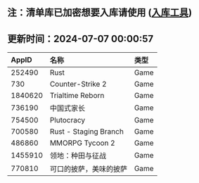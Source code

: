 ## 注：清单库已加密想要入库请使用 ([入库工具](https://github.com/BlankTMing/ManifestAutoUpdate/releases))

## 更新时间：2024-07-07 00:00:57
| AppID | 名称 | 类型  |
| :-------------------- | :----------------------------- | :----------- |
| 252490 | Rust| Game |
| 730 | Counter-Strike 2| Game |
| 1840620 | Trialtime Reborn| Game |
| 736190 | 中国式家长| Game |
| 754500 | Plutocracy| Game |
| 700580 | Rust - Staging Branch| Game |
| 486860 | MMORPG Tycoon 2| Game |
| 1455910 | 领地：种田与征战| Game |
| 770810 | 可口的披萨，美味的披萨| Game |
